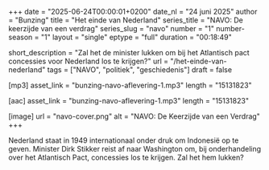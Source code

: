 +++
date = "2025-06-24T00:00:01+0200"
date_nl = "24 juni 2025"
author = "Bunzing"
title = "Het einde van Nederland"
series_title = "NAVO: De keerzijde van een verdrag"
series_slug = "navo"
number = "1"
number-season = "1"
layout = "single"
eptype = "full"
duration = "00:18:49"

short_description = "Zal het de minister lukken om bij het Atlantisch pact concessies voor Nederland los te krijgen?"
url = "/het-einde-van-nederland"
tags = ["NAVO", "politiek", "geschiedenis"]
draft = false

[mp3]
asset_link = "bunzing-navo-aflevering-1.mp3"
length = "15131823"

[aac]
asset_link = "bunzing-navo-aflevering-1.mp3"
length = "15131823"

[image]
url = "navo-cover.png"
alt = "NAVO: De Keerzijde van een Verdrag"
+++

Nederland staat in 1949 internationaal onder druk om Indonesië op te geven. Minister Dirk Stikker reist af naar Washington om, bij onderhandeling over het Atlantisch Pact, concessies los te krijgen. Zal het hem lukken?
